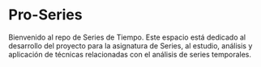 # Pro-Series
Bienvenido al repo de Series de Tiempo. Este espacio está dedicado al desarrollo del proyecto para la asignatura de Series, al estudio, análisis y aplicación de técnicas relacionadas con el análisis de series temporales.
